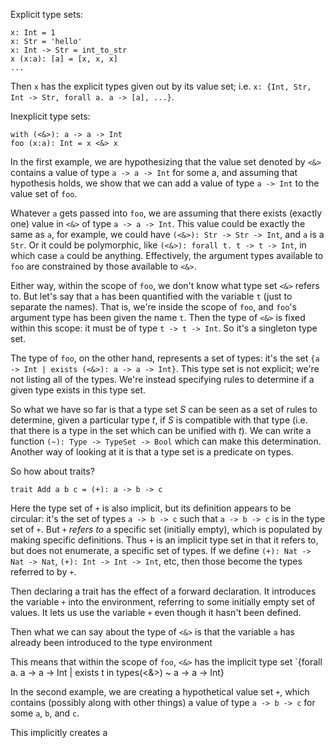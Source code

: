 Explicit type sets:

```
x: Int = 1
x: Str = 'hello'
x: Int -> Str = int_to_str
x (x:a): [a] = [x, x, x]
...
```
Then `x` has the explicit types given out by its value set; i.e. `x: {Int, Str, Int -> Str, forall a. a -> [a], ...}`.

Inexplicit type sets:

```
with (<&>): a -> a -> Int
foo (x:a): Int = x <&> x
```

In the first example, we are hypothesizing that the value set denoted by `<&>` contains a value of type `a -> a -> Int` for some a, and assuming that hypothesis holds, we show that we can add a value of type `a -> Int` to the value set of `foo`.

Whatever `a` gets passed into `foo`, we are assuming that there exists (exactly one) value in `<&>` of type `a -> a -> Int`. This value could be exactly the same as `a`, for example, we could have `(<&>): Str -> Str -> Int`, and `a` is a `Str`. Or it could be polymorphic, like `(<&>): forall t. t -> t -> Int`, in which case `a` could be anything. Effectively, the argument types available to `foo` are constrained by those available to `<&>`.

Either way, within the scope of `foo`, we don't know what type set `<&>` refers to. But let's say that `a` has been quantified with the variable `t` (just to separate the names). That is, we're inside the scope of `foo`, and `foo`'s argument type has been given the name `t`. Then the type of `<&>` is fixed within this scope: it must be of type `t -> t -> Int`. So it's a singleton type set.

The type of `foo`, on the other hand, represents a set of types: it's the set `{a -> Int | exists (<&>): a -> a -> Int}`. This type set is not explicit; we're not listing all of the types. We're instead specifying rules to determine if a given type exists in this type set.

So what we have so far is that a type set *S* can be seen as a set of rules to determine, given a particular type *t*, if *S* is compatible with that type (i.e. that there is a type in the set which can be unified with *t*). We can write a function `(~): Type -> TypeSet -> Bool` which can make this determination. Another way of looking at it is that a type set is a predicate on types.

So how about traits?

```
trait Add a b c = (+): a -> b -> c
```

Here the type set of `+` is also implicit, but its definition appears to be circular: it's the set of types `a -> b -> c` such that `a -> b -> c` is in the type set of `+`. But `+` *refers to* a specific set (initially empty), which is populated by making specific definitions. Thus `+` is an implicit type set in that it refers to, but does not enumerate, a specific set of types. If we define `(+): Nat -> Nat -> Nat`, `(+): Int -> Int -> Int`, etc, then those become the types referred to by `+`. 

Then declaring a trait has the effect of a forward declaration. It introduces the variable `+` into the environment, referring to some initially empty set of values. It lets us use the variable `+` even though it hasn't been defined.

Then what we can say about the type of `<&>` is that the variable `a` has already been introduced to the type environment

This means that within the scope of `foo`, `<&>` has the implicit type set `{forall a. a -> a -> Int | exists t in types(<&>) ~ a -> a -> Int}

In the second example, we are creating a hypothetical value set `+`, which contains (possibly along with other things) a value of type `a -> b -> c` for some `a`, `b`, and `c`.

This implicitly creates a 
